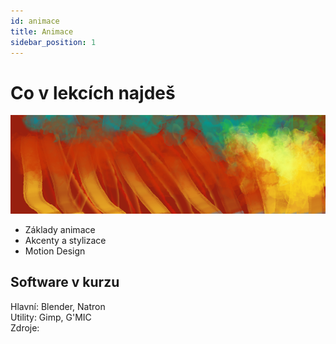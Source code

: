 ```yaml
---
id: animace
title: Animace
sidebar_position: 1
---
```


# Co v lekcích najdeš
![image](../img/toppicture3.png)
- Základy animace
- Akcenty a stylizace
- Motion Design

## Software v kurzu

Hlavní: Blender, Natron  
Utility: Gimp, G'MIC  
Zdroje:
